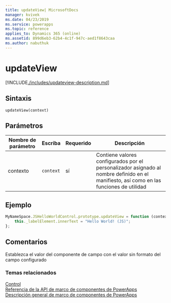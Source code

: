 ```yaml
---
title: updateView| MicrosoftDocs
manager: kvivek
ms.date: 04/23/2019
ms.service: powerapps
ms.topic: reference
applies_to: Dynamics 365 (online)
ms.assetid: 899d6eb3-62b4-4c1f-947c-aed1f8643caa
ms.author: nabuthuk
---
```

# <a name="updateview"></a>updateView

[!INCLUDE[./includes/updateview-description.md](./includes/updateview-description.md)]

## <a name="syntax"></a>Sintaxis

`updateView(context)`

## <a name="parameters"></a>Parámetros

| Nombre de parámetro|Escriba|Requerido|Descripción|
| ------------- |----|--------|-----------|
|contexto|`context`|sí|Contiene valores configurados por el personalizador asignado al nombre definido en el manifiesto, así como en las funciones de utilidad|

## <a name="example"></a>Ejemplo

```JavaScript
MyNameSpace.JSHelloWorldControl.prototype.updateView = function (context) {
    this._labelElement.innerText = "Hello World! (JS)";
};
```

## <a name="remarks"></a>Comentarios

Establezca el valor del componente de campo con el valor sin formato del campo configurado


### <a name="related-topics"></a>Temas relacionados

[Control](../control.md)<br/>
[Referencia de la API de marco de componentes de PowerApps](../../reference/index.md)<br/>
[Descripción general de marco de componentes de PowerApps](../../overview.md)